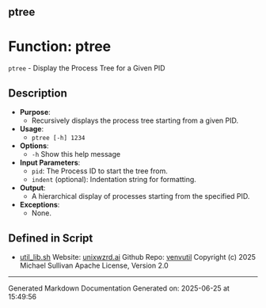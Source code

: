 ## ptree
# Function: ptree
`ptree` - Display the Process Tree for a Given PID
## Description
- **Purpose**:
  - Recursively displays the process tree starting from a given PID.
- **Usage**: 
  - `ptree [-h] 1234`
- **Options**: 
  - `-h`   Show this help message
- **Input Parameters**: 
  - `pid`: The Process ID to start the tree from.
  - `indent` (optional): Indentation string for formatting.
- **Output**: 
  - A hierarchical display of processes starting from the specified PID.
- **Exceptions**: 
  - None.

## Defined in Script

* [util_lib.sh](../util_lib_sh.md)
Website: [unixwzrd.ai](https://unixwzrd.ai)
Github Repo: [venvutil](https://github.com/unixwzrd/venvutil)
Copyright (c) 2025 Michael Sullivan
Apache License, Version 2.0

---

Generated Markdown Documentation
Generated on: 2025-06-25 at 15:49:56
